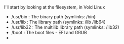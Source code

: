 I'll start by looking at the filesystem, in Void Linux

- /usr/bin : The binary path (symlinks: /bin)
- /usr/lib : The library path (symlinks: /lib /lib64)
- /usr/lib32 : The multilib library path (symlinks: /lib32)
- /boot : The boot files - EFI and GRUB
- 